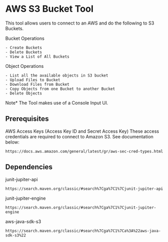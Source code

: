 # AWS S3 Bucket Tool

This tool allows users to connect to an AWS and do the following to S3 Buckets.

Bucket Operations
```
- Create Buckets
- Delete Buckets
- View a List of All Buckets
```
Object Operations
```
- List all the available objects in S3 bucket
- Upload Files to Bucket
- Download Files from Bucket
- Copy Objects from one Bucket to another Bucket
- Delete Objects
```
Note* The Tool makes use of a Console Input UI.

## Prerequisites

AWS Access Keys (Access Key ID and Secret Access Key)
These access credentials are required to connect to Amazon S3. 
See documentation below:
```
https://docs.aws.amazon.com/general/latest/gr/aws-sec-cred-types.html
```
## Dependencies

junit-jupiter-api
```
https://search.maven.org/classic/#search%7Cga%7C1%7Cjunit-jupiter-api
```
junit-jupiter-engine
```
https://search.maven.org/classic/#search%7Cga%7C1%7Cjunit-jupiter-engine
```
aws-java-sdk-s3
```
https://search.maven.org/classic/#search%7Cga%7C1%7Ca%3A%22aws-java-sdk-s3%22
```
